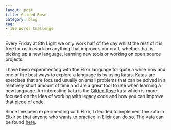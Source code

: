 ```yaml
---
layout: post
title: Gilded Rose
category: blog
tag:
- 100 Words Challenge
---
```


Every Friday at 8th Light we only work half of the day whilst the rest of it is free for us to work on anything that improves our craft, whether that is picking up a new language, learning new tools or working on open source projects.

I have been experimenting with the Elixir language for quite a while now and one of the best ways to explore a language is by using katas. Katas are exercises that are focused usually on small problems that can be solved in a relatively short amount of time and are a great tool to use when learning a new language. An interesting kata is the [Gilded Rose](https://github.com/emilybache/GildedRose-Refactoring-Kata) kata which is more focused on the idea of working with legacy code and how you can improve that piece of code.

Since I've been experimenting with Elixir, I decided to implement the kata in Elixir so that anyone who wants to practice in Elixir can do so. The kata can be found [here](https://github.com/Maikon/gilded_rose_elixir).
